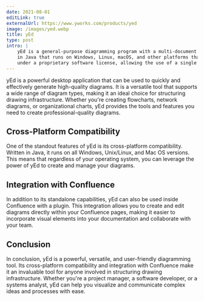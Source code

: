 ```yaml
---
date: 2021-08-01
editLink: true
externalUrl: https://www.yworks.com/products/yed
image: /images/yed.webp
title: yEd
type: post
intro: |
    yEd is a general-purpose diagramming program with a multi-document interface. It is a cross-platform application written
    in Java that runs on Windows, Linux, macOS, and other platforms that support the Java Virtual Machine. It is released
    under a proprietary software license, allowing the use of a single copy for free.
---
```

<script setup>
 import ArticleItem from '/components/ArticleItem.vue';
 import ArticleFooter from '/components/ArticleFooter.vue';
</script>
<ArticleItem :frontmatter="$frontmatter"/>

yEd is a powerful desktop application that can be used to quickly and effectively generate high-quality diagrams. It is
a versatile tool that supports a wide range of diagram types, making it an ideal choice for structuring drawing
infrastructure. Whether you're creating flowcharts, network diagrams, or organizational charts, yEd provides the tools
and features you need to create professional-quality diagrams.

## Cross-Platform Compatibility

One of the standout features of yEd is its cross-platform compatibility. Written in Java, it runs on all Windows,
Unix/Linux, and Mac OS versions. This means that regardless of your operating system, you can leverage the power of yEd
to create and manage your diagrams.

## Integration with Confluence

In addition to its standalone capabilities, yEd can also be used inside Confluence with a plugin. This integration
allows you to create and edit diagrams directly within your Confluence pages, making it easier to incorporate visual
elements into your documentation and collaborate with your team.

## Conclusion

In conclusion, yEd is a powerful, versatile, and user-friendly diagramming tool. Its cross-platform compatibility and
integration with Confluence make it an invaluable tool for anyone involved in structuring drawing infrastructure.
Whether you're a project manager, a software developer, or a systems analyst, yEd can help you visualize and communicate
complex ideas and processes with ease.

<ArticleFooter :frontmatter="$frontmatter"/>
